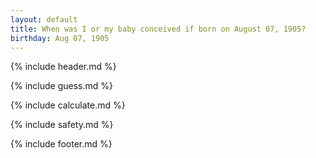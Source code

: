 ```yaml
---
layout: default
title: When was I or my baby conceived if born on August 07, 1905?
birthday: Aug 07, 1905
---
```


{% include header.md %}

{% include guess.md %}

{% include calculate.md %}

{% include safety.md %}

{% include footer.md %}



